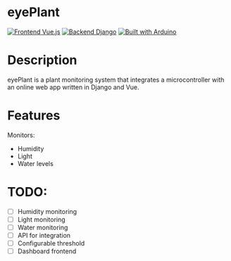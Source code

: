 # eyePlant
[![Frontend Vue.js](https://img.shields.io/badge/Frontend-Vue.js-%234FC08D.svg?logo=vue.js&style=for-the-badge)](https://vuejs.org/)
[![Backend Django](https://img.shields.io/badge/Backend-Django-%23092E20.svg?logo=django&style=for-the-badge)](https://www.djangoproject.com/)
[![Built with Arduino](https://img.shields.io/badge/Built%20with-Arduino-%2300979D.svg?logo=arduino&style=for-the-badge)](https://www.arduino.cc/)

# Description
eyePlant is a plant monitoring system that integrates a microcontroller with an online web app written in Django and Vue.

# Features
Monitors:
- Humidity
- Light
- Water levels

# TODO:
- [ ] Humidity monitoring
- [ ] Light monitoring
- [ ] Water monitoring
- [ ] API for integration
- [ ] Configurable threshold
- [ ] Dashboard frontend
